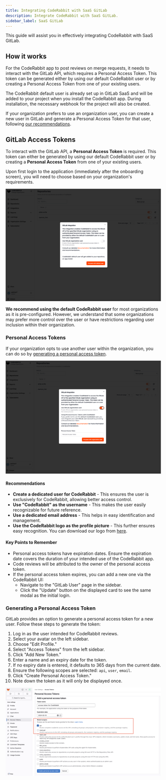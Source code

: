 ```yaml
---
title: Integrating CodeRabbit with SaaS GitLab
description: Integrate CodeRabbit with SaaS GitLab.
sidebar_label: SaaS GitLab
---
```


This guide will assist you in effectively integrating CodeRabbit with SaaS GitLab.

## How it works
For the CodeRabbit app to post reviews on merge requests, it needs to interact with the GitLab API, which requires a Personal Access Token. This token can be generated either by using our default CodeRabbit user or by creating a Personal Access Token from one of your existing users.

The CodeRabbit default user is already set up in GitLab SaaS and will be added to your project when you install the CodeRabbit app. During installation, the necessary webhook for the project will also be created.

If your organization prefers to use an organization user, you can create a new user in GitLab and generate a Personal Access Token for that user, following [our recommendations](#recommendations).

## GitLab Access Tokens
To interact with the GitLab API, a **Personal Access Token** is required. This token can either be generated by using our default CodeRabbit user or by creating a **Personal Access Token** from one of your existing users.

Upon first login to the application (immediately after the onboarding screen), you will need to choose based on your organization's requirements.

![gitlab user modal choice](./images/gitlab_user_choice.png)

**We recommend using the default CodeRabbit user** for most organizations as it is pre-configured. However, we understand that some organizations may prefer more control over the user or have restrictions regarding user inclusion within their organization.

### Personal Access Tokens
If your organization opts to use another user within the organization, you can do so by [generating a personal access token](#generating-a-personal-access-token).

![gitlab organization user modal choice](./images/gitlab_organization_user.png)

#### Recommendations
* **Create a dedicated user for CodeRabbit** - This ensures the user is exclusively for CodeRabbit, allowing better access control.
* **Use "CodeRabbit" as the username** - This makes the user easily recognizable for future reference.
* **Use a dedicated email address** - This helps in easy identification and management.
* **Use the CodeRabbit logo as the profile picture** - This further ensures easy recognition. You can download our logo from [here](./images/logo.svg "download").

#### Key Points to Remember

* Personal access tokens have expiration dates. Ensure the expiration date covers the duration of your intended use of the CodeRabbit app.
* Code reviews will be attributed to the owner of the personal access token.
* If the personal access token expires, you can add a new one via the CodeRabbit UI:
    * Navigate to the "GitLab User" page in the sidebar.
  * Click the "Update" button on the displayed card to see the same modal as the initial login.

### Generating a Personal Access Token

GitLab provides an option to generate a personal access token for a new user. Follow these steps to generate the token:

1. Log in as the user intended for CodeRabbit reviews.
2. Select your avatar on the left sidebar.
3. Choose "Edit Profile."
4. Select "Access Tokens" from the left sidebar.
5. Click "Add New Token."
6. Enter a name and an expiry date for the token.
7. If no expiry date is entered, it defaults to 365 days from the current date.
8. Ensure the following scopes are selected: `api`, `user`, `email`.
9. Click "Create Personal Access Token."
10. Note down the token as it will only be displayed once.

![Untitled](./images/admin-access-token.png)
